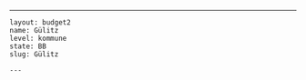 ---
    layout: budget2
    name: Gülitz
    level: kommune
    state: BB
    slug: Gülitz

    ---


    